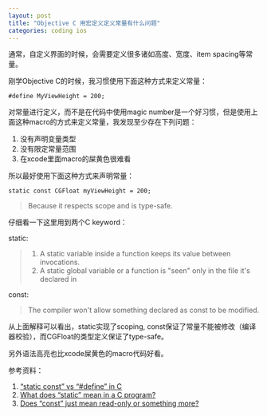 ```yaml
---
layout: post
title: "Objective C 用宏定义定义常量有什么问题"
categories: coding ios
---
```


通常，自定义界面的时候，会需要定义很多诸如高度、宽度、item spacing等常量。

<!--more-->

刚学Objective C的时候，我习惯使用下面这种方式来定义常量：

    #define MyViewHeight = 200;


对常量进行定义，而不是在代码中使用magic number是一个好习惯，但是使用上面这种macro的方式来定义常量，我发现至少存在下列问题：

1. 没有声明变量类型
1. 没有限定常量范围
1. 在xcode里面macro的屎黄色很难看

所以最好使用下面这种方式来声明常量：
    
    static const CGFloat myViewHeight = 200;

> Because it respects scope and is type-safe.

仔细看一下这里用到两个C keyword：

static: 
>
> 1. A static variable inside a function keeps its value between invocations.
> 2. A static global variable or a function is "seen" only in the file it's declared in

const: 
> The compiler won't allow something declared as const to be modified.

从上面解释可以看出，static实现了scoping, const保证了常量不能被修改（编译器校验），而CGFloat的类型定义保证了type-safe。

另外语法高亮也比xcode屎黄色的macro代码好看。



参考资料：

1. [“static const” vs “#define” in C](http://stackoverflow.com/questions/1674032/static-const-vs-define-in-c)
1. [What does “static” mean in a C program?](http://stackoverflow.com/questions/572547/what-does-static-mean-in-a-c-program)
1. [Does “const” just mean read-only or something more? ](http://stackoverflow.com/questions/4486326/does-const-just-mean-read-only-or-something-more-in-c-c)

